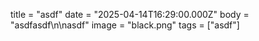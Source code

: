 title = "asdf"
date = "2025-04-14T16:29:00.000Z"
body = "asdfasdf\n\nasdf"
image = "black.png"
tags = ["asdf"]
